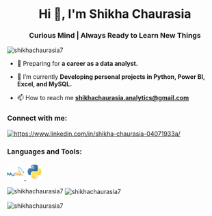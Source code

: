 <h1 align="center">Hi 👋, I'm Shikha Chaurasia</h1>
<h3 align="center">Curious Mind | Always Ready to Learn New Things</h3>

<p align="left"> <img src="https://komarev.com/ghpvc/?username=shikhachaurasia7&label=Profile%20views&color=0e75b6&style=flat" alt="shikhachaurasia7" /> </p>

- 🔭 Preparing for **a career as a data analyst.**

- 🌱 I’m currently **Developing personal projects in Python, Power BI, Excel, and MySQL.**

- 📫 How to reach me **shikhachaurasia.analytics@gmail.com**

<h3 align="left">Connect with me:</h3>
<p align="left">
<a href="https://linkedin.com/in/https://www.linkedin.com/in/shikha-chaurasia-04071933a/" target="blank"><img align="center" src="https://raw.githubusercontent.com/rahuldkjain/github-profile-readme-generator/master/src/images/icons/Social/linked-in-alt.svg" alt="https://www.linkedin.com/in/shikha-chaurasia-04071933a/" height="30" width="40" /></a>
</p>

<h3 align="left">Languages and Tools:</h3>
<p align="left"> <a href="https://www.mysql.com/" target="_blank" rel="noreferrer"> <img src="https://raw.githubusercontent.com/devicons/devicon/master/icons/mysql/mysql-original-wordmark.svg" alt="mysql" width="40" height="40"/> </a> <a href="https://www.python.org" target="_blank" rel="noreferrer"> <img src="https://raw.githubusercontent.com/devicons/devicon/master/icons/python/python-original.svg" alt="python" width="40" height="40"/> </a> </p>

<p><img align="left" src="https://github-readme-stats.vercel.app/api/top-langs?username=shikhachaurasia7&show_icons=true&locale=en&layout=compact" alt="shikhachaurasia7" /></p>

<p>&nbsp;<img align="center" src="https://github-readme-stats.vercel.app/api?username=shikhachaurasia7&show_icons=true&locale=en" alt="shikhachaurasia7" /></p>

<p><img align="center" src="https://github-readme-streak-stats.herokuapp.com/?user=shikhachaurasia7&" alt="shikhachaurasia7" /></p>
